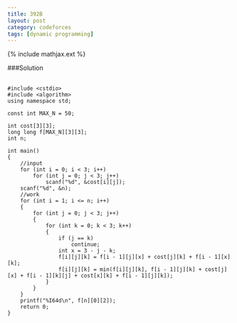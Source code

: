 ```yaml
---
title: 392B
layout: post
category: codeforces
tags: [dynamic programming]
---
```


{% include mathjax.ext %}

###Solution  
<br/>

	#include <cstdio>
	#include <algorithm>
	using namespace std;

	const int MAX_N = 50;

	int cost[3][3];
	long long f[MAX_N][3][3];
	int n;

	int main()
	{
		//input
		for (int i = 0; i < 3; i++)
			for (int j = 0; j < 3; j++)
				scanf("%d", &cost[i][j]);
		scanf("%d", &n);
		//work
		for (int i = 1; i <= n; i++)
		{
			for (int j = 0; j < 3; j++)
			{
				for (int k = 0; k < 3; k++)
				{
					if (j == k)
						continue;
					int x = 3 - j - k;
					f[i][j][k] = f[i - 1][j][x] + cost[j][k] + f[i - 1][x][k];
					f[i][j][k] = min(f[i][j][k], f[i - 1][j][k] + cost[j][x] + f[i - 1][k][j] + cost[x][k] + f[i - 1][j][k]);
				}
			}
		}
		printf("%I64d\n", f[n][0][2]);
		return 0;
	}

